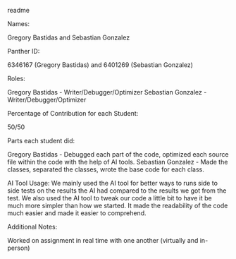 readme

Names:

Gregory Bastidas and Sebastian Gonzalez

Panther ID:

6346167 (Gregory Bastidas) and 6401269 (Sebastian Gonzalez)

Roles:
	
Gregory Bastidas - Writer/Debugger/Optimizer
Sebastian Gonzalez - Writer/Debugger/Optimizer

Percentage of Contribution for each Student:

50/50

Parts each student did:
 
Gregory Bastidas - Debugged each part of the code, optimized each source file within the code with the help of AI tools.
Sebastian Gonzalez - Made the classes, separated the classes, wrote the base code for each class.

AI Tool Usage:
We mainly used the AI tool for better ways to runs side to side tests on the results the AI had compared to the results we got from the test. We also used the AI tool to tweak our code a little bit to have it be much more simpler than how we started. It made the readability of the code much easier and made it easier to comprehend.

Additional Notes:

Worked on assignment in real time with one another (virtually and in-person)
